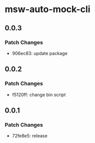 # msw-auto-mock-cli

## 0.0.3

### Patch Changes

- 906ec83: update package

## 0.0.2

### Patch Changes

- f5120ff: change bin script

## 0.0.1

### Patch Changes

- 72fe8e5: release
